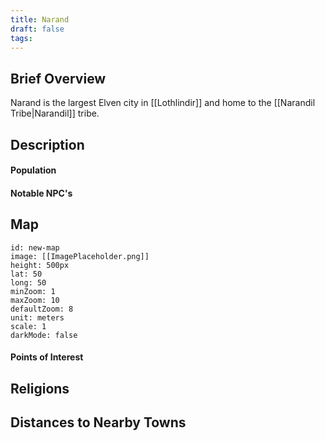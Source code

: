 ```yaml
---
title: Narand
draft: false
tags:
---
```

## Brief Overview 

Narand is the largest Elven city in [[Lothlindir]] and home to the [[Narandil Tribe|Narandil]] tribe.
## Description

#### Population

#### Notable NPC's

## Map
```leaflet 
id: new-map 
image: [[ImagePlaceholder.png]] 
height: 500px 
lat: 50 
long: 50 
minZoom: 1 
maxZoom: 10 
defaultZoom: 8
unit: meters 
scale: 1 
darkMode: false
```
#### Points of Interest 

## Religions

## Distances to Nearby Towns


